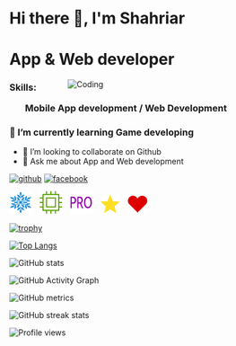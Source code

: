 # Hi there 👋, I'm Shahriar
# App & Web developer
<img align="right" alt="Coding" width="400" src="https://c.tenor.com/I5iY9Hj8YGQAAAAi/kroppa-digital.gif">



### Skills: <ul>Mobile App development / Web Development </ul>

### 🌱 I’m currently learning Game developing 
- 👯 I’m looking to collaborate on Github 
- 💬 Ask me about App and Web development 


[<img src='https://cdn.jsdelivr.net/npm/simple-icons@3.0.1/icons/github.svg' alt='github' height='40'>](https://github.com/shahriar021)  [<img src='https://cdn.jsdelivr.net/npm/simple-icons@3.0.1/icons/facebook.svg' alt='facebook' height='40'>](https://www.facebook.com/https://www.facebook.com/shahriar.chowdhury.12/)  

<a href='https://archiveprogram.github.com/'><img src='https://raw.githubusercontent.com/acervenky/animated-github-badges/master/assets/acbadge.gif' width='40' height='40'></a> <a href='https://docs.github.com/en/developers'><img src='https://raw.githubusercontent.com/acervenky/animated-github-badges/master/assets/devbadge.gif' width='40' height='40'></a> <a href='https://github.com/pricing'><img src='https://raw.githubusercontent.com/acervenky/animated-github-badges/master/assets/pro.gif' width='40' height='40'></a> <a href='https://stars.github.com/'><img src='https://raw.githubusercontent.com/acervenky/animated-github-badges/master/assets/starbadge.gif' width='35' height='35'></a> <a href='https://docs.github.com/en/github/supporting-the-open-source-community-with-github-sponsors'><img src='https://raw.githubusercontent.com/acervenky/animated-github-badges/master/assets/sponsorbadge.gif' width='35' height='35'></a> 

[![trophy](https://github-profile-trophy.vercel.app/?username=shahriar021)](https://github.com/ryo-ma/github-profile-trophy)

[![Top Langs](https://github-readme-stats.vercel.app/api/top-langs/?username=shahriar021)](https://github.com/anuraghazra/github-readme-stats)

![GitHub stats](https://github-readme-stats.vercel.app/api?username=shahriar021&show_icons=true&count_private=true)  

![GitHub Activity Graph](https://activity-graph.herokuapp.com/graph?username=shahriar021)  

![GitHub metrics](https://metrics.lecoq.io/shahriar021)  

![GitHub streak stats](https://github-readme-streak-stats.herokuapp.com/?user=shahriar021)  

![Profile views](https://gpvc.arturio.dev/shahriar021)  
